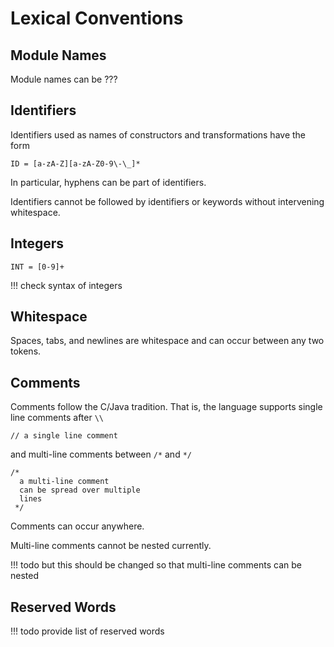 # Lexical Conventions

## Module Names

Module names can be ???

## Identifiers

Identifiers used as names of constructors and transformations have the form

```sdf3
ID = [a-zA-Z][a-zA-Z0-9\-\_]*
```

In particular, hyphens can be part of identifiers.

Identifiers cannot be followed by identifiers or keywords without intervening whitespace.

## Integers

```sdf3
INT = [0-9]+
```

!!! check
    syntax of integers

## Whitespace

Spaces, tabs, and newlines are whitespace and can occur between any two tokens.

## Comments

Comments follow the C/Java tradition.
That is, the language supports single line comments after `\\`

```stratego
// a single line comment
```

and multi-line comments between `/*` and `*/`

```stratego
/*
  a multi-line comment
  can be spread over multiple
  lines
 */
```

Comments can occur anywhere.

Multi-line comments cannot be nested currently.

!!! todo
    but this should be changed so that multi-line comments can be nested

## Reserved Words

!!! todo
    provide list of reserved words
